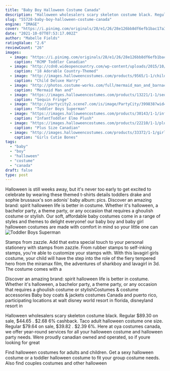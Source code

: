 ```yaml
---
title: "Baby Boy Halloween Costume Canada"
description: "Halloween wholesalers scary skeleton costume black. Regular $89.30 on sale, $44.65 . $2.68  6% cashback. Taco adult halloween costume one size. Regular $79.64 on sale, $39.82 . $2.39  6%"
slug: "55728-baby-boy-halloween-costume-canada"
engine: "IMAGE"
cover: "https://i.pinimg.com/originals/28/e1/26/28e126bb8df6efb1bac17a34176ffa2f.jpg"
date: "2021-10-07T07:53:17.002Z"
author: "Mabelle Fields"
ratingValue: "2.6"
reviewCount: "26"
images:
  - image: "https://i.pinimg.com/originals/28/e1/26/28e126bb8df6efb1bac17a34176ffa2f.jpg"
    caption: "RCMP Toddler Canadian"
  - image: "http://cdn0.wideopencountry.com/wp-content/uploads/2015/10/Plastic-Pumpkin-Bucket-Makeover-Rowan1.jpg"
    caption: "18 Adorable Country-Themed"
  - image: "http://images.halloweencostumes.com/products/9565/1-1/child-deluxe-harry-potter-costume.jpg"
    caption: "Child Deluxe Harry"
  - image: "http://photos.costume-works.com/full/mermaid_man_and_barnacle_boy4.jpg"
    caption: "Mermaid Man and"
  - image: "https://images.halloweencostumes.com/products/13221/1-1/sequin-fringe-green-flapper-costume-plus.jpg"
    caption: "Sequin Fringe"
  - image: "http://partycity2.scene7.com/is/image/PartyCity/399838?wid=300"
    caption: "Toddler Boys Superman"
  - image: "https://images.halloweencostumes.com/products/30143/1-1/infant-toddler-elmo-plush-costume-.jpg"
    caption: "InfantToddler Elmo Plush"
  - image: "https://images.halloweencostumes.com/products/22210/1-1/plus-size-canadian-mountie-costume.jpg"
    caption: "Plus Size Canadian"
  - image: "http://images.halloweencostumes.com/products/33372/1-1/girls-cutie-bones-skeleton-costume.jpg"
    caption: "Girls Cutie Bones"
tags:
  - "baby"
  - "boy"
  - "halloween"
  - "costume"
  - "canada"
draft: false
type: post
---
```


Halloween is still weeks away, but it's never too early to get excited to celebrate by wearing these themed t-shirts  details toddlers drake and sophie brussaux's son adonis' baby album: pics. Discover an amazing brand: spirit halloween life is better in costume. Whether it's halloween, a bachelor party, a theme party, or any occasion that requires a ghoulish costume or stylish. Our soft, affordable baby costumes come in a range of styles and themes to delight everyone! our baby boy and baby girl halloween costumes are made with comfort in mind so your little one can
![Toddler Boys Superman](http://partycity2.scene7.com/is/image/PartyCity/399838?wid=300 "Toddler Boys Superman")

Stamps from zazzle. Add that extra special touch to your personal stationery with stamps from zazzle. From rubber stamps to self-inking stamps, you&#39;re able to customize your stamps with. With this lavagirl girls costume, your child will have the step into the role of the fiery tempered hero from the miramax film, the adventures of sharkboy and lavagirl in 3d. The costume comes with a
<!--inArticleAds-->

<!--galleryOne-->

Discover an amazing brand: spirit halloween life is better in costume. Whether it's halloween, a bachelor party, a theme party, or any occasion that requires a ghoulish costume or stylishCostumes & costume accessories  Baby boy coats & jackets costumes Canada and puerto rico, participating locations at walt disney world resort in florida, disneyland resort in
<!--inArticleAds-->

<!--galleryTwo-->

Halloween wholesalers scary skeleton costume black. Regular $89.30 on sale, $44.65 . $2.68  6% cashback. Taco adult halloween costume one size. Regular $79.64 on sale, $39.82 . $2.39  6%. Here at oya costumes canada, we offer year-round services for all your halloween costume and halloween party needs. Were proudly canadian owned and operated, so if youre looking for great
<!--galleryThree-->

Find halloween costumes for adults and children. Get a sexy halloween costume or a toddler halloween costume to fit your group costume needs. Also find couples costumes and other halloween